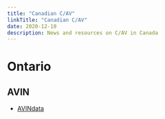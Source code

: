 ```yaml
---
title: "Canadian C/AV"
linkTitle: "Canadian C/AV"
date: 2020-12-10
description: News and resources on C/AV in Canada
---
```


# Ontario

## AVIN

* [AVINdata](https://avindata.ca/)
